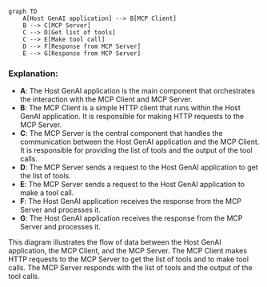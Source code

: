 ```mermaid
graph TD
    A[Host GenAI application] --> B[MCP Client]
    B --> C[MCP Server]
    C --> D[Get list of tools]
    C --> E[Make tool call]
    D --> F[Response from MCP Server]
    E --> G[Response from MCP Server]
```

### Explanation:

- **A**: The Host GenAI application is the main component that orchestrates the interaction with the MCP Client and MCP Server.
- **B**: The MCP Client is a simple HTTP client that runs within the Host GenAI application. It is responsible for making HTTP requests to the MCP Server.
- **C**: The MCP Server is the central component that handles the communication between the Host GenAI application and the MCP Client. It is responsible for providing the list of tools and the output of the tool calls.
- **D**: The MCP Server sends a request to the Host GenAI application to get the list of tools.
- **E**: The MCP Server sends a request to the Host GenAI application to make a tool call.
- **F**: The Host GenAI application receives the response from the MCP Server and processes it.
- **G**: The Host GenAI application receives the response from the MCP Server and processes it.

This diagram illustrates the flow of data between the Host GenAI application, the MCP Client, and the MCP Server. The MCP Client makes HTTP requests to the MCP Server to get the list of tools and to make tool calls. The MCP Server responds with the list of tools and the output of the tool calls.